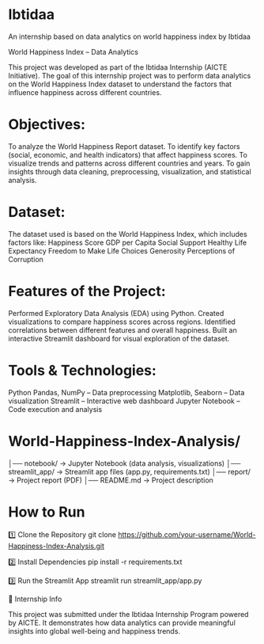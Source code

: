 # Ibtidaa
An internship based on data analytics on world happiness index by Ibtidaa

World Happiness Index – Data Analytics

This project was developed as part of the Ibtidaa Internship (AICTE Initiative). The goal of this internship project was to perform data analytics on the World Happiness Index dataset to understand the factors that influence happiness across different countries.

# Objectives:
To analyze the World Happiness Report dataset.
To identify key factors (social, economic, and health indicators) that affect happiness scores.
To visualize trends and patterns across different countries and years.
To gain insights through data cleaning, preprocessing, visualization, and statistical analysis.

# Dataset:
The dataset used is based on the World Happiness Index, which includes factors like:
Happiness Score
GDP per Capita
Social Support
Healthy Life Expectancy
Freedom to Make Life Choices
Generosity
Perceptions of Corruption

# Features of the Project:
Performed Exploratory Data Analysis (EDA) using Python.
Created visualizations to compare happiness scores across regions.
Identified correlations between different features and overall happiness.
Built an interactive Streamlit dashboard for visual exploration of the dataset.

# Tools & Technologies:
Python
Pandas, NumPy – Data preprocessing
Matplotlib, Seaborn – Data visualization
Streamlit – Interactive web dashboard
Jupyter Notebook – Code execution and analysis

# World-Happiness-Index-Analysis/
│── notebook/        → Jupyter Notebook (data analysis, visualizations)
│── streamlit_app/   → Streamlit app files (app.py, requirements.txt)
│── report/          → Project report (PDF)
│── README.md        → Project description

# How to Run #
1️⃣ Clone the Repository
git clone https://github.com/your-username/World-Happiness-Index-Analysis.git

2️⃣ Install Dependencies
pip install -r requirements.txt

3️⃣ Run the Streamlit App
streamlit run streamlit_app/app.py

📜 Internship Info

This project was submitted under the Ibtidaa Internship Program powered by AICTE.
It demonstrates how data analytics can provide meaningful insights into global well-being and happiness trends.




